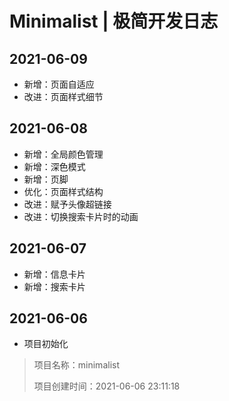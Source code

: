 <!-- Copyright © 2021 Cai Hai. All Rights Reserved. -->

# Minimalist | 极简开发日志

## 2021-06-09

* 新增：页面自适应
* 改进：页面样式细节
## 2021-06-08

* 新增：全局颜色管理
* 新增：深色模式
* 新增：页脚
* 优化：页面样式结构
* 改进：赋予头像超链接
* 改进：切换搜索卡片时的动画

## 2021-06-07

* 新增：信息卡片
* 新增：搜索卡片

## 2021-06-06

* 项目初始化

> 项目名称：minimalist
> 
> 项目创建时间：2021-06-06 23:11:18